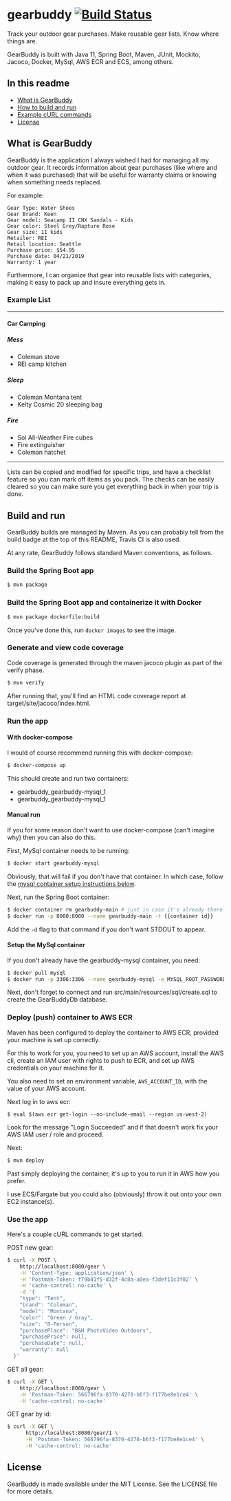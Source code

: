 # gearbuddy [![Build Status](https://travis-ci.com/scottashipp/gearbuddy.svg?branch=master)](https://travis-ci.com/scottashipp/gearbuddy)
Track your outdoor gear purchases. Make reusable gear lists. Know where things are.

GearBuddy is built with Java 11, Spring Boot, Maven, JUnit, Mockito, Jacoco, Docker, MySql, AWS ECR and ECS, among others.

## In this readme
- [What is GearBuddy](#what-is-gearbuddy)
- [How to build and run](#build-and-run)
- [Example cURL commands](#use-the-app)
- [License](#license)

## What is GearBuddy

GearBuddy is the application I always wished I had for managing all my outdoor gear. It records information about gear purchases (like where and when it was purchased) that will be useful for warranty claims or knowing when something needs replaced.

For example:

```
Gear Type: Water Shoes
Gear Brand: Keen
Gear model: Seacamp II CNX Sandals - Kids
Gear color: Steel Grey/Rapture Rose
Gear size: 11 kids
Retailer: REI
Retail location: Seattle
Purchase price: $54.95
Purchase date: 04/21/2019
Warranty: 1 year
```

Furthermore, I can organize that gear into reusable lists with categories, making it easy to pack up and insure everything gets in.

### Example List

----

#### Car Camping

##### Mess
- Coleman stove
- REI camp kitchen

##### Sleep
- Coleman Montana tent
- Kelty Cosmic 20 sleeping bag

##### Fire
- Sol All-Weather Fire cubes
- Fire extinguisher
- Coleman hatchet
----

Lists can be copied and modified for specific trips, and have a checklist feature so you can mark off items as you pack. The checks can be easily cleared so you can make sure you get everything back in when your trip is done.

## Build and run
GearBuddy builds are managed by Maven. As you can probably tell from the build badge at the top of this README, Travis CI is also used.

At any rate, GearBuddy follows standard Maven conventions, as follows.  

### Build the Spring Boot app

```bash
$ mvn package
```

### Build the Spring Boot app and containerize it with Docker

```bash
$ mvn package dockerfile:build
```

Once you've done this, run `docker images` to see the image.

### Generate and view code coverage

Code coverage is generated through the maven jacoco plugin as part of the verify phase. 

```bash
$ mvn verify
```

After running that, you'll find an HTML code coverage report at target/site/jacoco/index.html.

### Run the app

#### With docker-compose

I would of course recommend running this with docker-compose:

```bash
$ docker-compose up
```

This should create and run two containers: 

- gearbuddy_gearbuddy-mysql_1
- gearbuddy_gearbuddy-mysql_1

#### Manual run
If you for some reason don't want to use docker-compose (can't imagine why) then you can also do this.
 
First, MySql container needs to be running:

```bash
$ docker start gearbuddy-mysql
```

Obviously, that will fail if you don't have that container. In which case, follow the [mysql container setup instructions below](#setup-the-mysql-container). 

Next, run the Spring Boot container:

```bash
$ docker container rm gearbuddy-main # just in case it's already there remove it
$ docker run -p 8080:8080 --name gearbuddy-main -t {{container id}}
```

Add the `-d` flag to that command if you don't want STDOUT to appear.

#### Setup the MySql container

If you don't already have the gearbuddy-mysql container, you need:

```bash
$ docker pull mysql
$ docker run -p 3306:3306 --name gearbuddy-mysql -e MYSQL_ROOT_PASSWORD=password -d mysql:8.0
``` 

Next, don't forget to connect and run src/main/resources/sql/create.sql to create the GearBuddyDb database.


### Deploy (push) container to AWS ECR

Maven has been configured to deploy the container to AWS ECR, provided your machine is set up correctly.

For this to work for you, you need to set up an AWS account, install the AWS cli, create an IAM user with rights to push to ECR, and set up AWS credentials on your machine for it. 

You also need to set an environment variable, `AWS_ACCOUNT_ID`, with the value of your AWS account. 

Next log in to aws ecr:
```
$ eval $(aws ecr get-login --no-include-email --region us-west-2)
```

Look for the message "Login Succeeded" and if that doesn't work fix your AWS IAM user / role and proceed.


Next:

```bash
$ mvn deploy
```

Past simply deploying the container, it's up to you to run it in AWS how you prefer. 

I use ECS/Fargate but you could also (obviously) throw it out onto your own EC2 instance(s). 

### Use the app
Here's a couple cURL commands to get started.

POST new gear:
```bash
$ curl -X POST \
    http://localhost:8080/gear \
    -H 'Content-Type: application/json' \
    -H 'Postman-Token: f79b41f5-d32f-4c8a-a0ea-f3def11c3f02' \
    -H 'cache-control: no-cache' \
    -d '{
  	"type": "Tent",
  	"brand": "Coleman",
  	"model": "Montana",
  	"color": "Green / Gray",
  	"size": "8-Person",
  	"purchasePlace": "B&H PhotoVideo Outdoors",
  	"purchasePrice": null,
  	"purchaseDate": null,
  	"warranty": null
  }'
```

GET all gear:
```bash
$ curl -X GET \
    http://localhost:8080/gear \
    -H 'Postman-Token: 566796fa-8370-4278-b6f3-f177be8e1ce4' \
    -H 'cache-control: no-cache'
```

GET gear by id:
```bash
$ curl -X GET \
      http://localhost:8080/gear/1 \
      -H 'Postman-Token: 566796fa-8370-4278-b6f3-f177be8e1ce4' \
      -H 'cache-control: no-cache'
```

## License
GearBuddy is made available under the MIT License. See the LICENSE file for more details.
